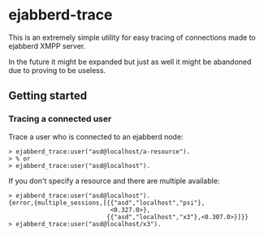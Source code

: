 # ejabberd-trace

This is an extremely simple utility for easy tracing of connections made
to ejabberd XMPP server.

In the future it might be expanded but just as well it might be abandoned
due to proving to be useless.

## Getting started

### Tracing a connected user

Trace a user who is connected to an ejabberd node:

    > ejabberd_trace:user("asd@localhost/a-resource").
    > % or
    > ejabberd_trace:user("asd@localhost").

If you don't specify a resource and there are multiple available:

    > ejabberd_trace:user("asd@localhost").
    {error,{multiple_sessions,[{{"asd","localhost","psi"},
                                <0.327.0>},
                               {{"asd","localhost","x3"},<0.307.0>}]}}
    > ejabberd_trace:user("asd@localhost/x3").
